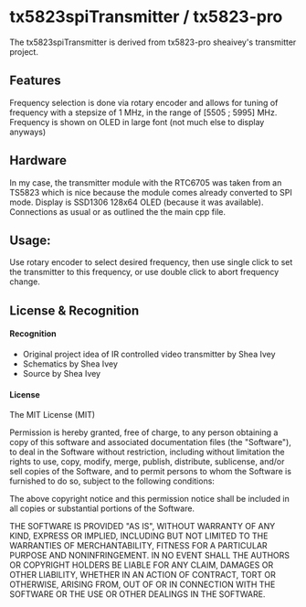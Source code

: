 # tx5823spiTransmitter / tx5823-pro
The tx5823spiTransmitter is derived from tx5823-pro sheaivey's transmitter project. 

## Features
Frequency selection is done via rotary encoder and allows for tuning of frequency with a stepsize of 1 MHz, in the range of [5505 ; 5995] MHz. Frequency is shown on OLED in large font (not much else to display anyways)

## Hardware
In my case, the transmitter module with the RTC6705 was taken from an TS5823 which is nice because the module comes already converted to SPI mode.
Display is SSD1306 128x64 OLED (because it was available).
Connections as usual or as outlined the the main cpp file.

## Usage:
Use rotary encoder to select desired frequency,
then use single click to set the transmitter to this frequency, or
use double click to abort frequency change.


## License & Recognition
#### Recognition
* Original project idea of IR controlled video transmitter by Shea Ivey
* Schematics by Shea Ivey
* Source by Shea Ivey

#### License
The MIT License (MIT)

Permission is hereby granted, free of charge, to any person obtaining a copy of this software and associated documentation files (the "Software"), to deal in the Software without restriction, including without limitation the rights to use, copy, modify, merge, publish, distribute, sublicense, and/or sell copies of the Software, and to permit persons to whom the Software is furnished to do so, subject to the following conditions:

The above copyright notice and this permission notice shall be included in all copies or substantial portions of the Software.

THE SOFTWARE IS PROVIDED "AS IS", WITHOUT WARRANTY OF ANY KIND, EXPRESS OR IMPLIED, INCLUDING BUT NOT LIMITED TO THE WARRANTIES OF MERCHANTABILITY, FITNESS FOR A PARTICULAR PURPOSE AND NONINFRINGEMENT. IN NO EVENT SHALL THE AUTHORS OR COPYRIGHT HOLDERS BE LIABLE FOR ANY CLAIM, DAMAGES OR OTHER LIABILITY, WHETHER IN AN ACTION OF CONTRACT, TORT OR OTHERWISE, ARISING FROM, OUT OF OR IN CONNECTION WITH THE SOFTWARE OR THE USE OR OTHER DEALINGS IN THE SOFTWARE.
